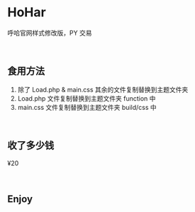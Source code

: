 # HoHar
呼哈官网样式修改版，PY 交易

<br/>

## 食用方法
1. 除了 Load.php & main.css 其余的文件复制替换到主题文件夹
2. Load.php 文件复制替换到主题文件夹 function 中
3. main.css 文件复制替换到主题文件夹 build/css 中

<br/>

## 收了多少钱
¥20

<br/>

## Enjoy
